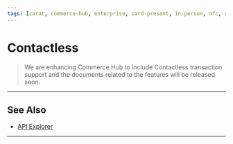 ```yaml
---
tags: [carat, commerce-hub, enterprise, card-present, in-person, nfc, contactless]
---
```


# Contactless

<!-- theme: danger -->
> We are enhancing Commerce Hub to include Contactless transaction support and the documents related to the features will be released soon.

---

## See Also

- [API Explorer](../api/?type=post&path=/payments/v1/charges)

---
